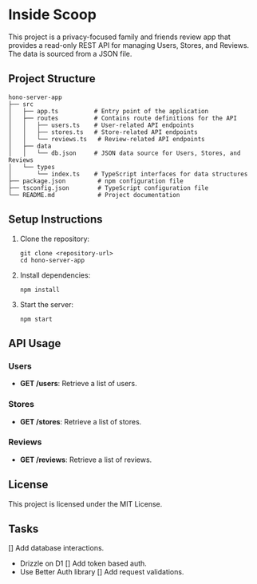 # Inside Scoop

This project is a privacy-focused family and friends review app that provides a read-only REST API for managing Users, Stores, and Reviews. The data is sourced from a JSON file.

## Project Structure

```
hono-server-app
├── src
│   ├── app.ts          # Entry point of the application
│   ├── routes          # Contains route definitions for the API
│   │   ├── users.ts    # User-related API endpoints
│   │   ├── stores.ts   # Store-related API endpoints
│   │   └── reviews.ts   # Review-related API endpoints
│   ├── data
│   │   └── db.json     # JSON data source for Users, Stores, and Reviews
│   └── types
│       └── index.ts    # TypeScript interfaces for data structures
├── package.json         # npm configuration file
├── tsconfig.json        # TypeScript configuration file
└── README.md            # Project documentation
```

## Setup Instructions

1. Clone the repository:
   ```
   git clone <repository-url>
   cd hono-server-app
   ```

2. Install dependencies:
   ```
   npm install
   ```

3. Start the server:
   ```
   npm start
   ```

## API Usage

### Users

- **GET /users**: Retrieve a list of users.

### Stores

- **GET /stores**: Retrieve a list of stores.

### Reviews

- **GET /reviews**: Retrieve a list of reviews.

## License

This project is licensed under the MIT License.


## Tasks
[] Add database interactions.
   - Drizzle on D1
[] Add token based auth.
   - Use Better Auth library
[] Add request validations.